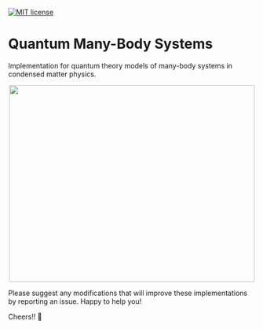 [![MIT license](https://img.shields.io/badge/License-MIT-blue.svg)](https://opensource.org/licenses/MIT)

# Quantum Many-Body Systems
Implementation for quantum theory models of many-body systems in condensed matter physics.

<p align="center"> 
  <img src="https://blogs-images.forbes.com/startswithabang/files/2018/03/leinie.gif" width="500" height="400" />
</p>

Please suggest any modifications that will improve these implementations by reporting an issue. Happy to help you!

Cheers!! 🍺
